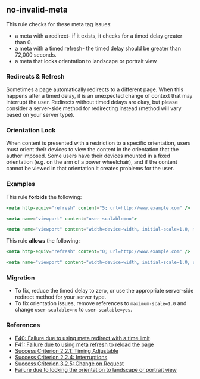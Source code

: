 ## no-invalid-meta

This rule checks for these meta tag issues:

- a meta with a redirect- if it exists, it checks for a timed delay greater than 0.
- a meta with a timed refresh- the timed delay should be greater than 72,000 seconds.
- a meta that locks orientation to landscape or portrait view

### Redirects & Refresh
Sometimes a page automatically redirects to a different page. When this happens after a timed delay, it is an unexpected change of context that may interrupt the user. Redirects without timed delays are okay, but please consider a server-side method for redirecting instead (method will vary based on your server type).

### Orientation Lock
When content is presented with a restriction to a specific orientation, users must orient their devices to view the content in the orientation that the author imposed. Some users have their devices mounted in a fixed orientation (e.g. on the arm of a power wheelchair), and if the content cannot be viewed in that orientation it creates problems for the user.

### Examples

This rule **forbids** the following:

```hbs
<meta http-equiv="refresh" content="5; url=http://www.example.com" />
```

```hbs
<meta name="viewport" content="user-scalable=no">
```

```hbs
<meta name="viewport" content="width=device-width, initial-scale=1.0, maximum-scale=1.0">
```

This rule **allows** the following:

```hbs
<meta http-equiv="refresh" content="0; url=http://www.example.com" />
```

```hbs
<meta name="viewport" content="width=device-width, initial-scale=1.0, user-scalable=yes">
```

### Migration

* To fix, reduce the timed delay to zero, or use the appropriate server-side redirect method for your server type.
* To fix orientation issues, remove references to `maximum-scale=1.0` and change `user-scalable=no` to `user-scalable=yes`.

### References

* [F40: Failure due to using meta redirect with a time limit](https://www.w3.org/WAI/WCAG21/Techniques/failures/F40)
* [F41: Failure due to using meta refresh to reload the page](https://www.w3.org/WAI/WCAG21/Techniques/failures/F41)
* [Success Criterion 2.2.1: Timing Adjustable](https://www.w3.org/WAI/WCAG21/Understanding/timing-adjustable)
* [Success Criterion 2.2.4: Interruptions](https://www.w3.org/WAI/WCAG21/Understanding/interruptions)
* [Success Criterion 3.2.5: Change on Request](https://www.w3.org/WAI/WCAG21/Understanding/change-on-request)
* [Failure due to locking the orientation to landscape or portrait view](https://www.w3.org/WAI/WCAG21/Techniques/failures/F97)
